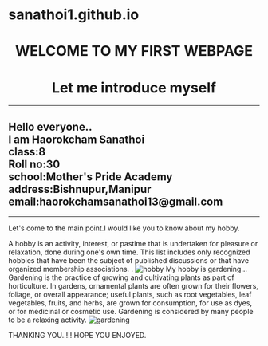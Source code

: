 # sanathoi1.github.io
<center><h1>WELCOME TO MY FIRST WEBPAGE</H1>
  <h1>Let me introduce myself</h1>
  </center>
  <hr>
<h2>Hello everyone..<br>
I am Haorokcham Sanathoi<br>
class:8<br>
Roll no:30<br>
school:Mother's Pride Academy<br>
address:Bishnupur,Manipur<br>
email:haorokchamsanathoi13@gmail.com<br></h2>
  <hr>
Let's come to the main point.I would like you to know about my hobby.

A hobby is an activity, interest, or pastime that is undertaken for pleasure or relaxation, done during one's own time. This list includes only recognized hobbies that have been the subject of published discussions or that have organized membership associations. .
![hobby](http://www.20questionstuesday.com/blog/2015/9/8/20-questions-tuesday-329-hobbies.jpg)
My hobby is gardening...
Gardening is the practice of growing and cultivating plants as part of horticulture. In gardens, ornamental plants are often grown for their flowers, foliage, or overall appearance; useful plants, such as root vegetables, leaf vegetables, fruits, and herbs, are grown for consumption, for use as dyes, or for medicinal or cosmetic use. Gardening is considered by many people to be a relaxing activity.
![gardening](https://www.verywellfamily.com/family-garden-to-improve-health-4127202.jpg)

THANKING YOU..!!! HOPE YOU ENJOYED.
